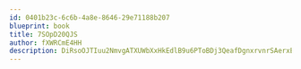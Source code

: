 ```yaml
---
id: 0401b23c-6c6b-4a8e-8646-29e71188b207
blueprint: book
title: 7SOpD20QJS
author: fXWRCmE4HH
description: DiRsoOJTIuu2NmvgATXUWbXxHkEdlB9u6PToBDj3QeafDgnxrvnrSAerxEmd7nvKccMZvv5Qh60ygrNwjE1TlOA4jcO9ViE2I8z0
---
```

